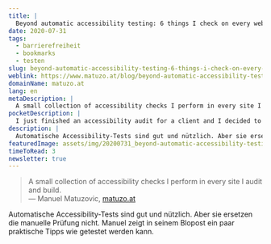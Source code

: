```yaml
---
title: |
  Beyond automatic accessibility testing: 6 things I check on every website I build
date: 2020-07-31
tags:
  - barrierefreiheit
  - bookmarks
  - testen
slug: beyond-automatic-accessibility-testing-6-things-i-check-on-every-website-i-build
weblink: https://www.matuzo.at/blog/beyond-automatic-accessibility-testing-6-things-i-check-on-every-website-i-build/
domainName: matuzo.at
lang: en
metaDescription: |
  A small collection of accessibility checks I perform in every site I audit and build.
pocketDescription: |
  I just finished an accessibility audit for a client and I decided to share some quick checks I perform in every site I audit and build. It’s something that you can apply to your project right away, you don’t have to learn a tool or a software.
description: |
  Automatische Accessibility-Tests sind gut und nützlich. Aber sie ersetzen die manuelle Prüfung nicht. Manuel zeigt in seinem Blopost ein paar praktische Tipps wie getestet werden kann.
featuredImage: assets/img/20200731_beyond-automatic-accessibility-testing-6-things-i-check-on-every-website-i-build.png
timeToRead: 3
newsletter: true
---
```

<blockquote lang="en">A small collection of accessibility checks I perform in every site I audit and build.
<footer>— Manuel Matuzovic, <a href="https://www.matuzo.at/blog/beyond-automatic-accessibility-testing-6-things-i-check-on-every-website-i-build/">matuzo.at</a></footer></blockquote>

Automatische Accessibility-Tests sind gut und nützlich. Aber sie ersetzen die manuelle Prüfung nicht. Manuel zeigt in seinem Blopost ein paar praktische Tipps wie getestet werden kann.
